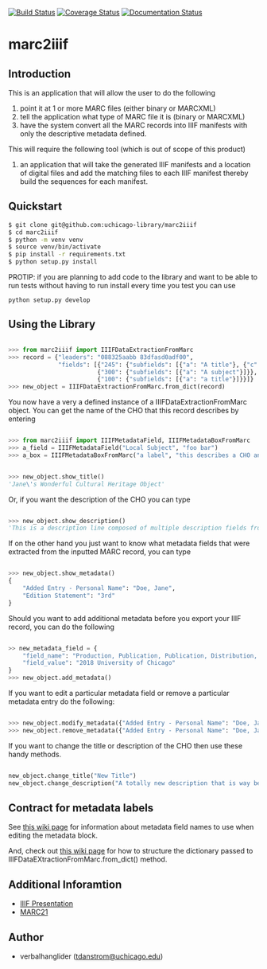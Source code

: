 [![Build Status](https://travis-ci.org/uchicago-library/marc2iiif.svg?branch=master)](https://travis-ci.org/uchicago-library/marc2iiif) [![Coverage Status](https://coveralls.io/repos/github/uchicago-library/marc2iiif/badge.svg?branch=master)](https://coveralls.io/github/uchicago-library/marc2iiif?branch=master) [![Documentation Status](https://readthedocs.org/projects/new-marc2iiif/badge/?version=latest)](http://new-marc2iiif.readthedocs.io/en/latest/?badge=latest)

# marc2iiif

## Introduction

This is an application that will allow the user to do the following

1. point it at 1 or more MARC files (either binary or MARCXML)
1. tell the application what type of MARC file it is (binary or MARCXML)
1. have the system convert all the MARC records into IIIF manifests with only the descriptive metadata defined.

This will require the following tool (which is out of scope of this product)

1. an application that will take the generated IIIF manifests and a location of digital files and add the matching files to each IIIF manifest thereby build the sequences for each manifest.

## Quickstart

```bash
$ git clone git@github.com:uchicago-library/marc2iiif
$ cd marc2iiif
$ python -m venv venv
$ source venv/bin/activate
$ pip install -r requirements.txt
$ python setup.py install
```

PROTIP: if you are planning to add code to the library and want to be able to run tests without having to run install every time you test you can use

```python setup.py develop```

## Using the Library

```python

>>> from marc2iiif import IIIFDataExtractionFromMarc
>>> record = {"leaders": "088325aabb 83dfasd0adf00",
              "fields": [{"245": {"subfields": [{"a": "A title"}, {"c": "statement of responsbility"}]}},
                         {"300": {"subfields": [{"a": "A subject"}]}},
                         {"100": {"subfields": [{"a": "a title"}]}}]}
>>> new_object = IIIFDataExtractionFromMarc.from_dict(record)

```

You now have a very a defined instance of a IIIFDataExtractionFromMarc object. You can get the name of the CHO that this record describes by entering

```python

>>> from marc2iiif import IIIFMetadataField, IIIFMetadataBoxFromMarc
>>> a_field = IIIFMetadataField("Local Subject", "foo bar")
>>> a_box = IIIFMetadataBoxFromMarc("a label", "this describes a CHO and why it is important", "/foo/bar", [a_field])


```

```python

>>> new_object.show_title()
'Jane\'s Wonderful Cultural Heritage Object'

```

Or, if you want the description of the CHO you can type

```python

>>> new_object.show_description()
'This is a description line composed of multiple description fields from MARC records'

```

If on the other hand you just want to know what metadata fields that were extracted from the inputted MARC record, you can type

```python

>>> new_object.show_metadata()
{
    "Added Entry - Personal Name": "Doe, Jane",
    "Edition Statement": "3rd"
}

```

Should you want to add additional metadata before you export your IIIF record, you can do the following

```python

>> new_metadata_field = {
    "field_name": "Production, Publication, Publication, Distribution, Manufacture, and Copyright Notice"
    "field_value": "2018 University of Chicago"
}
>>> new_object.add_metadata()

```

If you want to edit a particular metadata field or remove a particular metadata entry do the following:

```python

>>> new_object.modify_metadata({"Added Entry - Personal Name": "Doe, Jane"}, "Franklin, Diana")
>>> new_object.remove_metadata({"Added Entry - Personal Name": "Doe, Jane"})

```

If you want to change the title or description of the CHO then use these handy methods.

```python

new_object.change_title("New Title")
new_object.change_description("A totally new description that is way better than the old description")

```

## Contract for metadata labels

See [this wiki page](https://github.com/uchicago-library/marc2iiif/wiki/allow-metadata-field-names) for information about metadata field names to use when editing the metadata block.

And, check out [this wiki page](https://github.com/uchicago-library/marc2iiif/wiki/contract-example-for-dictionary-to-load-marc-records-into-IIIFDataExtractionFromMarc) for how to structure the dictionary passed to IIIFDataEXtractionFromMarc.from_dict() method.

## Additional Inforamtion

- [IIIF Presentation](http://iiif.io/api/presentation/2.1/)
- [MARC21](https://www.loc.gov/marc/bibliographic/)

## Author

- verbalhanglider (tdanstrom@uchicago.edu)

